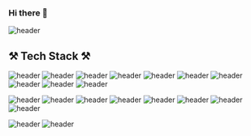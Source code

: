 ### Hi there 👋

<!--
**yesyell/yesyell** is a ✨ _special_ ✨ repository because its `README.md` (this file) appears on your GitHub profile.

Here are some ideas to get you started:

- 🔭 I’m currently working on ...
- 🌱 I’m currently learning ...
- 👯 I’m looking to collaborate on ...
- 🤔 I’m looking for help with ...
- 💬 Ask me about ...
- 📫 How to reach me: ...
- 😄 Pronouns: ...
- ⚡ Fun fact: ...
-->


![header](https://capsule-render.vercel.app/api?type=waving&color=auto&height=300&section=header&text=This%20is%20yesyell's%20profile%20👋&fontSize=50)

## ⚒️ Tech Stack ⚒️

![header](https://img.shields.io/badge/Tableau-E97627?style=for-the-badge&logo=Tableau&logoColor=white)
![header](https://img.shields.io/badge/Bootstrap-563D7C?style=for-the-badge&logo=bootstrap&logoColor=white)
![header](https://img.shields.io/badge/Django-092E20?style=for-the-badge&logo=django&logoColor=green)
![header](https://img.shields.io/badge/Discord-5865F2?style=for-the-badge&logo=discord&logoColor=white)
![header](https://img.shields.io/badge/Colab-F9AB00?style=for-the-badge&logo=googlecolab&color=525252)
![header](https://img.shields.io/badge/VSCode-0078D4?style=for-the-badge&logo=visual%20studio%20code&logoColor=white)
![header](https://img.shields.io/badge/C-00599C?style=for-the-badge&logo=c&logoColor=white) ![header](https://img.shields.io/badge/C%2B%2B-00599C?style=for-the-badge&logo=c%2B%2B&logoColor=white) ![header](https://img.shields.io/badge/Python-FFD43B?style=for-the-badge&logo=python&logoColor=blue)
![header](https://img.shields.io/badge/JavaScript-323330?style=for-the-badge&logo=javascript&logoColor=F7DF1E)

![header](https://img.shields.io/badge/R-276DC3?style=for-the-badge&logo=r&logoColor=white)
![header](https://img.shields.io/badge/Streamlit-FF4B4B?style=for-the-badge&logo=Streamlit&logoColor=white)
![header](https://img.shields.io/badge/Swift-FA7343?style=for-the-badge&logo=swift&logoColor=white)
![header](https://img.shields.io/badge/TensorFlow-FF6F00?style=for-the-badge&logo=TensorFlow&logoColor=white)
![header](https://img.shields.io/badge/Jira-0052CC?style=for-the-badge&logo=Jira&logoColor=white)
![header]()
![header]()
![header]()

![header](https://github-profile-summary-cards.vercel.app/api/cards/profile-details?username=yesyell)
![header](https://github-readme-stats-git-masterrstaa-rickstaa.vercel.app/api?username=yesyell)


